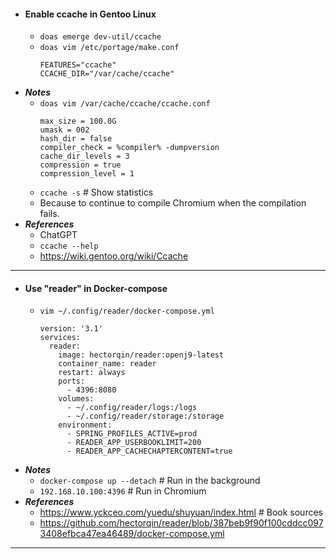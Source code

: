 - #### Enable ccache in Gentoo Linux
    - `doas emerge dev-util/ccache`
    - `doas vim /etc/portage/make.conf`
      ```
      FEATURES="ccache"
      CCACHE_DIR="/var/cache/ccache"
      ```
- ***Notes***
    - `doas vim /var/cache/ccache/ccache.conf`
      ```
      max_size = 100.0G
      umask = 002
      hash_dir = false
      compiler_check = %compiler% -dumpversion
      cache_dir_levels = 3
      compression = true
      compression_level = 1
      ```
    - `ccache -s` # Show statistics
    - Because to continue to compile Chromium when the compilation fails.
- ***References***
    - ChatGPT
    - `ccache --help`
    - https://wiki.gentoo.org/wiki/Ccache
- ---
- #### Use "reader" in Docker-compose
    - `vim ~/.config/reader/docker-compose.yml`
      ```
      version: '3.1'
      services:
        reader:
          image: hectorqin/reader:openj9-latest
          container_name: reader
          restart: always
          ports:
            - 4396:8080
          volumes:
            - ~/.config/reader/logs:/logs
            - ~/.config/reader/storage:/storage
          environment:
            - SPRING_PROFILES_ACTIVE=prod
            - READER_APP_USERBOOKLIMIT=200
            - READER_APP_CACHECHAPTERCONTENT=true
      ```
- ***Notes***
    - `docker-compose up --detach` # Run in the background
    - `192.168.10.100:4396` # Run in Chromium
- ***References***
    - https://www.yckceo.com/yuedu/shuyuan/index.html # Book sources
    - https://github.com/hectorqin/reader/blob/387beb9f90f100cddcc0973408efbca47ea46489/docker-compose.yml
- ---

